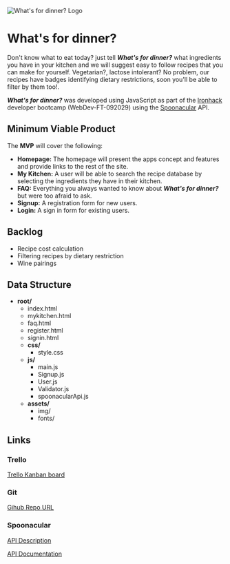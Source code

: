 ![What's for dinner? Logo](http://www.appstic.net/assets/img/banner.png?raw=true)

# What's for dinner?

Don't know what to eat today? just tell ***What's for dinner?*** what ingredients you have in your kitchen and we will suggest easy to follow recipes that you can make for yourself. Vegetarian?, lactose intolerant? No problem, our recipes have badges identifying dietary restrictions, soon you'll be able to filter by them too!.

***What's for dinner?*** was developed using JavaScript as part of the [Ironhack](https://www.ironhack.com/) developer bootcamp (WebDev-FT-092029) using the [Spoonacular](https://spoonacular.com/) API.

## Minimum Viable Product

The __MVP__ will cover the following:

- __Homepage:__ The homepage will present the apps concept and features and provide links to the rest of the site.
- __My Kitchen:__ A user will be able to search the recipe database by selecting the ingredients they have in their kitchen.
- __FAQ:__ Everything you always wanted to know about ***What's for dinner?*** but were too afraid to ask.
- __Signup:__ A registration form for new users.
- __Login:__ A sign in form for existing users.

## Backlog ##

- Recipe cost calculation
- Filtering recipes by dietary restriction
- Wine pairings

## Data Structure ##
- **root/**
     - index.html
     - mykitchen.html
     - faq.html
     - register.html
     - signin.html
     - **css/**
          - style.css
     - **js/**
          - main.js
          - Signup.js
          - User.js
          - Validator.js
          - spoonacularApi.js
     - **assets/**
          - img/
          - fonts/

## Links

### Trello
[Trello Kanban board](https://trello.com/b/l3BabwRN/whats-for-dinner)

### Git
[Gihub Repo URL](https://github.com/fx2000/whats-for-dinner)

### Spoonacular
[API Description](https://spoonacular.com/application/frontend/downloads/spoonacular-api-slides.pdf)

[API Documentation](https://spoonacular.com/food-api/docs)
